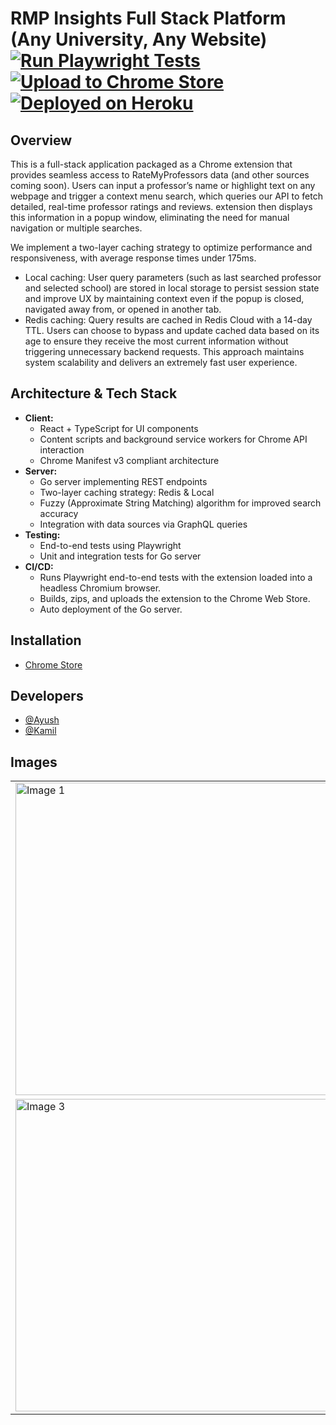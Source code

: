 # RMP Insights Full Stack Platform (Any University, Any Website) [![Run Playwright Tests](https://github.com/ayush-shah12/RMP-Insights-Full-Stack-Search-Platform/actions/workflows/playwright-tests.yml/badge.svg)](https://github.com/ayush-shah12/RMP-Insights-Full-Stack-Search-Platform/actions/workflows/playwright-tests.yml) [![Upload to Chrome Store](https://github.com/ayush-shah12/RMP-Insights-Full-Stack-Search-Platform/actions/workflows/publish-extension.yml/badge.svg)](https://github.com/ayush-shah12/RMP-Insights-Full-Stack-Search-Platform/actions/workflows/publish-extension.yml) [![Deployed on Heroku](https://img.shields.io/badge/deployed-Heroku-430098?logo=heroku&logoColor=white)](https://rmp-server-go-69d9e72e86ec.herokuapp.com/)


## Overview

This is a full-stack application packaged as a Chrome extension that provides seamless access to RateMyProfessors data (and other sources coming soon). Users can input a professor’s name or highlight text on any webpage and trigger a context menu search, which queries our API to fetch detailed, real-time professor ratings and reviews. extension then displays this information in a popup window, eliminating the need for manual navigation or multiple searches. 

We implement a two-layer caching strategy to optimize performance and responsiveness, with average response times under 175ms.
- Local caching: User query parameters (such as last searched professor and selected school) are stored in local storage to persist session state and improve UX by maintaining context even if the popup is closed, navigated away from, or opened in another tab.
- Redis caching: Query results are cached in Redis Cloud with a 14-day TTL. Users can choose to bypass and update cached data based on its age to ensure they receive the most current information without triggering unnecessary backend requests. This approach maintains system scalability and delivers an extremely fast user experience.


## Architecture & Tech Stack

- **Client:**  
  - React + TypeScript for UI components
  - Content scripts and background service workers for Chrome API interaction
  - Chrome Manifest v3 compliant architecture
- **Server:**  
  - Go server implementing REST endpoints  
  - Two-layer caching strategy: Redis & Local
  - Fuzzy (Approximate String Matching) algorithm for improved search accuracy
  - Integration with data sources via GraphQL queries  
- **Testing:**  
  - End-to-end tests using Playwright  
  - Unit and integration tests for Go server  
- **CI/CD:**  
  - Runs Playwright end-to-end tests with the extension loaded into a headless Chromium browser.  
  - Builds, zips, and uploads the extension to the Chrome Web Store.  
  - Auto deployment of the Go server.  

## Installation

- [Chrome Store](https://chromewebstore.google.com/detail/rate-my-professor-extensi/alhijcehgndilnnedijemckkcpnnjolb)

## Developers

- [@Ayush](https://www.github.com/ayush-shah12)
- [@Kamil](https://www.github.com/KamilWoskowiak)

## Images

<table>
  <tr>
    <td><img width="500" alt="Image 1" src="https://github.com/user-attachments/assets/47bce57e-5a2e-4bcd-9c37-a60ecd1b5b8c" /></td>
    <td><img width="500" alt="Image 2" src="https://github.com/user-attachments/assets/1d629831-ae02-4da5-b508-b95d6942fa0f" /></td>
  </tr>
  <tr>
    <td><img width="500" alt="Image 3" src="https://github.com/user-attachments/assets/4b1602bf-c5dc-4b01-a04c-c767e74c542b" /></td>
    <td><img width="500" alt="Image 4" src="https://github.com/user-attachments/assets/a0dc5b5f-9119-4c7f-a100-db908d168644" /></td>
  </tr>
</table>
